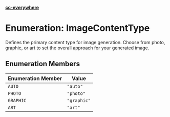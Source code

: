 [**cc-everywhere**](../../../../../index.md)

<HorizontalLine />

# Enumeration: ImageContentType

Defines the primary content type for image generation.
Choose from photo, graphic, or art to set the overall approach for your generated image.

## Enumeration Members

| Enumeration Member | Value |
| ------ | ------ |
| `AUTO` | `"auto"` |
| `PHOTO` | `"photo"` |
| `GRAPHIC` | `"graphic"` |
| `ART` | `"art"` |
